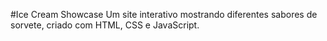 #Ice Cream Showcase
 Um site interativo mostrando diferentes sabores de sorvete, criado com HTML, CSS e JavaScript.
